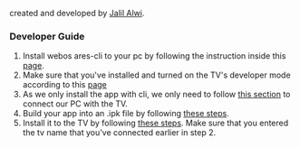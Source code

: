 created and developed by [Jalil Alwi](https://id.linkedin.com/in/jalil-alwi-a4874b69).

### Developer Guide

1. Install webos ares-cli to your pc by following the instruction inside this [page](https://webostv.developer.lge.com/develop/tools/cli-installation).
2. Make sure that you've installed and turned on the TV's developer mode according to this [page](https://webostv.developer.lge.com/develop/getting-started/developer-mode-app#connecting-with-cli)
3. As we only install the app with cli, we only need to follow [this section](https://webostv.developer.lge.com/develop/getting-started/developer-mode-app#connecting-with-cli) to connect our PC with the TV.
4. Build your app into an .ipk file by following [these steps](https://webostv.developer.lge.com/develop/getting-started/build-your-first-web-app#create-an-app-with-cli).
5. Install it to the TV by following [these steps](https://webostv.developer.lge.com/develop/getting-started/build-your-first-web-app#package-install-and-launch-the-app). Make sure that you entered the tv name that you've connected earlier in step 2.